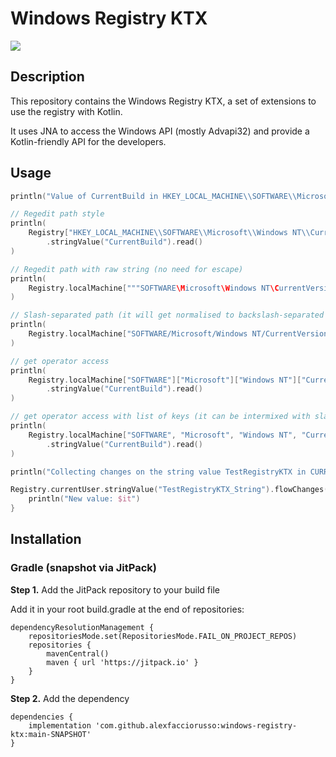 # Windows Registry KTX

[![](https://jitpack.io/v/alexfacciorusso/windows-registry-ktx.svg)](https://jitpack.io/#alexfacciorusso/windows-registry-ktx)

## Description

This repository contains the Windows Registry KTX, a set of extensions to use the
registry with Kotlin.

It uses JNA to access the Windows API (mostly Advapi32) and provide a Kotlin-friendly API for the developers.

## Usage

```kotlin
println("Value of CurrentBuild in HKEY_LOCAL_MACHINE\\SOFTWARE\\Microsoft\\Windows NT\\CurrentVersion:")

// Regedit path style
println(
    Registry["HKEY_LOCAL_MACHINE\\SOFTWARE\\Microsoft\\Windows NT\\CurrentVersion"]
        .stringValue("CurrentBuild").read()
)

// Regedit path with raw string (no need for escape)
println(
    Registry.localMachine["""SOFTWARE\Microsoft\Windows NT\CurrentVersion"""].stringValue("CurrentBuild").read()
)

// Slash-separated path (it will get normalised to backslash-separated internally)
println(
    Registry.localMachine["SOFTWARE/Microsoft/Windows NT/CurrentVersion"].stringValue("CurrentBuild").read()
)

// get operator access
println(
    Registry.localMachine["SOFTWARE"]["Microsoft"]["Windows NT"]["CurrentVersion"]
        .stringValue("CurrentBuild").read()
)

// get operator access with list of keys (it can be intermixed with slash-separated path)
println(
    Registry.localMachine["SOFTWARE", "Microsoft", "Windows NT", "CurrentVersion"]
        .stringValue("CurrentBuild").read()
)

println("Collecting changes on the string value TestRegistryKTX in CURRENT_USER...")

Registry.currentUser.stringValue("TestRegistryKTX_String").flowChanges().collect {
    println("New value: $it")
}
```

## Installation

### Gradle (snapshot via JitPack)

**Step 1.** Add the JitPack repository to your build file

Add it in your root build.gradle at the end of repositories:

	dependencyResolutionManagement {
		repositoriesMode.set(RepositoriesMode.FAIL_ON_PROJECT_REPOS)
		repositories {
			mavenCentral()
			maven { url 'https://jitpack.io' }
		}
	}
**Step 2.** Add the dependency

	dependencies {
        implementation 'com.github.alexfacciorusso:windows-registry-ktx:main-SNAPSHOT'
	}

